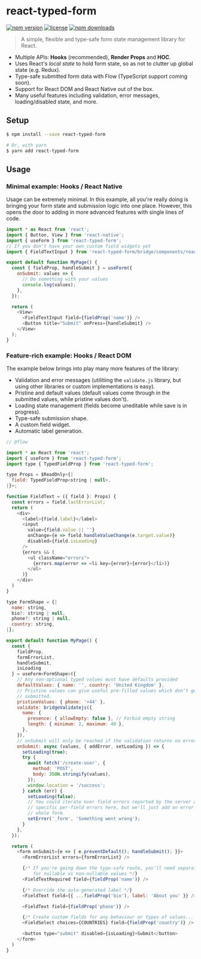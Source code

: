 # react-typed-form

[![npm version](https://img.shields.io/npm/v/react-typed-form.svg)](https://www.npmjs.com/package/react-typed-form)
[![license](https://img.shields.io/github/license/jamesisaac/react-typed-form.svg)](https://opensource.org/licenses/MIT)
[![npm downloads](https://img.shields.io/npm/dm/react-typed-form.svg)](https://www.npmjs.com/package/react-typed-form)

> A simple, flexible and type-safe form state management library for React.

- Multiple APIs: **Hooks** (recommended), **Render Props** and **HOC**.
- Uses React's _local state_ to hold form state, so as not to clutter up global state (e.g. Redux).
- Type-safe submitted form data with Flow (TypeScript support coming soon).
- Support for React DOM and React Native out of the box.
- Many useful features including validation, error messages, loading/disabled state, and more.

## Setup

```bash
$ npm install --save react-typed-form

# Or, with yarn
$ yarn add react-typed-form
```

## Usage

### Minimal example: Hooks / React Native

Usage can be extremely minimal.
In this example, all you're really doing is bringing your form state and submission logic into one place.
However, this opens the door to adding in more advanced features with single lines of code.

```js
import * as React from 'react';
import { Button, View } from 'react-native';
import { useForm } from 'react-typed-form';
// If you don't have your own custom field widgets yet
import { FieldTextInput } from 'react-typed-form/bridge/components/react-native';

export default function MyPage() {
  const { fieldProp, handleSubmit } = useForm({
    onSubmit: values => {
      // Do something with your values
      console.log(values);
    },
  });

  return (
    <View>
      <FieldTextInput field={fieldProp('name')} />
      <Button title="Submit" onPress={handleSubmit} />
    </View>
  );
}
```

### Feature-rich example: Hooks / React DOM

The example below brings into play many more features of the library:

- Validation and error messages (utilitiing the `validate.js` library, but using other libraries or custom implementations is easy).
- Pristine and default values (default values come through in the submitted values, while pristine values don't).
- Loading state management (fields become uneditable while save is in progress).
- Type-safe submission shape.
- A custom field widget.
- Automatic label generation.

```js
// @flow

import * as React from 'react';
import { useForm } from 'react-typed-form';
import type { TypedFieldProp } from 'react-typed-form';

type Props = $ReadOnly<{|
  field: TypedFieldProp<string | null>,
|}>;

function FieldText = ({ field }: Props) {
  const errors = field.lastErrorList;
  return (
    <div>
      <label>{field.label}</label>
      <input
        value={field.value || ''}
        onChange={e => field.handleValueChange(e.target.value)}
        disabled={field.isLoading}
      />
      {errors && (
        <ul className="errors">
          {errors.map(error => <li key={error}>{error}</li>)}
        </ul>
      )}
    </div>
  )
}

type FormShape = {|
  name: string,
  bio?: string | null,
  phone?: string | null,
  country: string,
|};

export default function MyPage() {
  const {
    fieldProp,
    formErrorList,
    handleSubmit,
    isLoading
  } = useForm<FormShape>({
    // Any non-optional typed values must have defaults provided
    defaultValues: { name: '', country: 'United Kingdom' },
    // Pristine values can give useful pre-filled values which don't get
    // submitted.
    pristineValues: { phone: '+44' },
    validate: bridgeValidatejs({
      name: {
        presence: { allowEmpty: false }, // Forbid empty string
        length: { minimum: 2, maximum: 40 },
      },
    }),
    // onSubmit will only be reached if the validation returns no errors
    onSubmit: async (values, { addError, setLoading }) => {
      setLoading(true);
      try {
        await fetch('/create-user', {
          method: 'POST',
          body: JSON.stringify(values),
        });
        window.location = '/success';
      } catch (err) {
        setLoading(false);
        // You could iterate over field errors reported by the server and set
        // specific per-field errors here, but we'll just add an error to the
        // whole form
        setError('_form', 'Something went wrong');
      }
    },
  });

  return (
    <form onSubmit={e => { e.preventDefault(); handleSubmit(); }}>
      <FormErrorList errors={formErrorList} />

      {/* If you're going down the type-safe route, you'll need separate fields
          for nullable vs non-nullable values */}
      <FieldTextRequired field={fieldProp('name')} />

      {/* Override the auto-generated label */}
      <FieldText field={{ ...fieldProp('bio'), label: 'About you' }} />

      <FieldText field={fieldProp('phone')} />

      {/* Create custom fields for any behaviour or types of values... */}
      <FieldSelect choices={COUNTRIES} field={fieldProp('country')} />

      <button type="submit" disabled={isLoading}>Submit</button>
    </form>
  )
}
```
